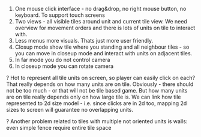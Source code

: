   1. One mouse click interface - no drag&drop, no right mouse button, no keyboard. To support touch screens
  1. Two views - all visible tiles around unit and current tile view. We need overview for movement orders and there is lots of units on tile to interact with.
  1. Less menus more visuals. Thats just more user friendly.
  1. Closup mode show tile where you standing and all neighbour tiles - so you can move in closeup mode and interact with units on adjacent tiles.
  1. In far mode you do not control camera
  1. In closeup mode you can rotate camera

? Hot to represent all tile units on screen, so player can easily click on each?
That really depends on how many units are on tile.
Obviously - there should not be too much - or that will not be tile based game.
But how many units are on tile really depends only on how large tile is.
We can link how tile represented to 2d size model - i.e. since clicks are in 2d too, mapping 2d sizes to screen will guarantee no overlapping units.

? Another problem related to tiles with multiple not oriented units is walls: even simple fence require entire tile space